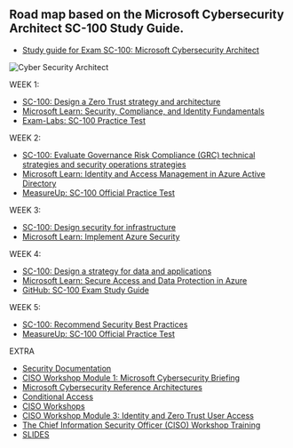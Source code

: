 ## Road map based on the Microsoft Cybersecurity Architect SC-100 Study Guide.

- [Study guide for Exam SC-100: Microsoft Cybersecurity Architect](https://query.prod.cms.rt.microsoft.com/cms/api/am/binary/RWVbXN)

![Cyber Security Architect]([https://cdn-dynmedia-1.microsoft.com/is/image/microsoftcorp/MDB%20Infographic%20v1?resMode=sharp2&op_usm=1.5,0.65,15,0&wid=1920&qlt=85](https://www.kuppingercole.com/pics/fotolia_111383566_m_bearb.jpg))

WEEK 1:

- [SC-100: Design a Zero Trust strategy and architecture](https://learn.microsoft.com/en-us/training/paths/sc-100-design-zero-trust-strategy-architecture/)
- [Microsoft Learn: Security, Compliance, and Identity Fundamentals](https://learn.microsoft.com/en-us/training/paths/describe-capabilities-of-microsoft-security-solutions/)
- [Exam-Labs: SC-100 Practice Test](https://www.exam-labs.com/exam/SC-100)

WEEK 2:
- [SC-100: Evaluate Governance Risk Compliance (GRC) technical strategies and security operations strategies](https://learn.microsoft.com/en-us/training/paths/sc-100-evaluate-governance-risk-compliance/)
- [Microsoft Learn: Identity and Access Management in Azure Active Directory](https://learn.microsoft.com/en-us/training/paths/manage-identity-and-access/)
- [MeasureUp: SC-100 Official Practice Test](https://www.measureup.com/sc-100-microsoft-security-compliance-and-identity-fundamentals.html)

WEEK 3:
- [SC-100: Design security for infrastructure](https://learn.microsoft.com/en-us/training/paths/sc-100-design-security-for-infrastructure/)
- [Microsoft Learn: Implement Azure Security](https://docs.microsoft.com/en-us/learn/certifications/sc-900/)


WEEK 4:
- [SC-100: Design a strategy for data and applications](https://learn.microsoft.com/en-us/training/paths/sc-100-design-strategy-for-data-applications/)
- [Microsoft Learn: Secure Access and Data Protection in Azure](https://docs.microsoft.com/en-us/learn/certifications/sc-900/)
- [GitHub: SC-100 Exam Study Guide](https://github.com/MicrosoftLearning/SC-100-Microsoft-Cybersecurity-Architect)

WEEK 5:
- [SC-100: Recommend Security Best Practices](https://learn.microsoft.com/en-us/training/paths/recommend-security-best-practices/)
- [MeasureUp: SC-100 Official Practice Test](https://www.measureup.com/sc-100-microsoft-security-compliance-and-identity-fundamentals.html)

EXTRA 

- [Security Documentation](https://learn.microsoft.com/en-us/security/)
- [CISO Workshop Module 1: Microsoft Cybersecurity Briefing](https://learn.microsoft.com/en-us/security/ciso-workshop/ciso-workshop-module-1?source=recommendations)
- [Microsoft Cybersecurity Reference Architectures](https://github.com/MicrosoftDocs/security/blob/main/Downloads/microsoft-cybersecurity-reference-architectures.pptx?raw=true)  
- [Conditional Access](https://github.com/microsoft/ConditionalAccessforZeroTrustResources/raw/main/ConditionalAccessSamplePolicies/Microsoft%20Conditional%20Access%20for%20Zero%20trust%20persona%20based%20policies.xlsx)
- [CISO Workshops](https://learn.microsoft.com/en-us/security/ciso-workshop/the-ciso-workshop-videos?source=recommendations)
- [CISO Workshop Module 3: Identity and Zero Trust User Access](https://learn.microsoft.com/en-us/security/ciso-workshop/ciso-workshop-module-3?source=recommendations)
- [The Chief Information Security Officer (CISO) Workshop Training](https://learn.microsoft.com/en-us/security/ciso-workshop/the-ciso-workshop?source=recommendations)
- [SLIDES](https://raw.githubusercontent.com/microsoft/CloudAdoptionFramework/master/security/ciso-workshop/Microsoft-CISO-Workshop-Security-Strategy-and-Program.pdf)
